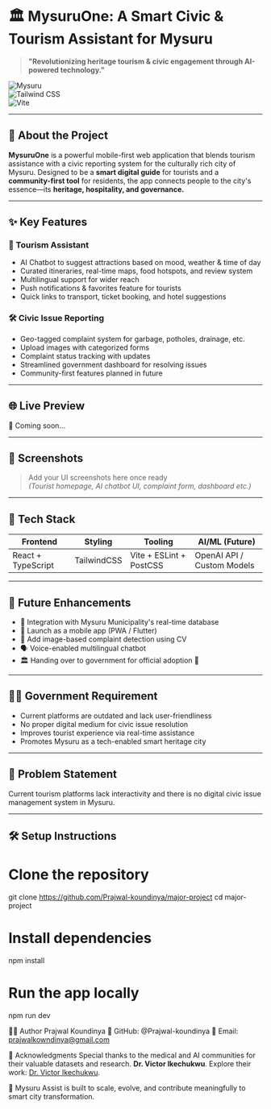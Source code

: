 # 🏛️ MysuruOne: A Smart Civic & Tourism Assistant for Mysuru

> **"Revolutionizing heritage tourism & civic engagement through AI-powered technology."**

![Mysuru](https://img.shields.io/badge/Built%20with-React%20%2B%20TypeScript-blue?style=flat-square)  
![Tailwind CSS](https://img.shields.io/badge/UI-TailwindCSS-green?style=flat-square)  
![Vite](https://img.shields.io/badge/Bundler-Vite-purple?style=flat-square)

---

## 📱 About the Project

**MysuruOne** is a powerful mobile-first web application that blends tourism assistance with a civic reporting system for the culturally rich city of Mysuru. Designed to be a **smart digital guide** for tourists and a **community-first tool** for residents, the app connects people to the city's essence—its **heritage, hospitality, and governance.**

---

## ✨ Key Features

### 🧭 Tourism Assistant
- AI Chatbot to suggest attractions based on mood, weather & time of day
- Curated itineraries, real-time maps, food hotspots, and review system
- Multilingual support for wider reach
- Push notifications & favorites feature for tourists
- Quick links to transport, ticket booking, and hotel suggestions

### 🛠️ Civic Issue Reporting
- Geo-tagged complaint system for garbage, potholes, drainage, etc.
- Upload images with categorized forms
- Complaint status tracking with updates
- Streamlined government dashboard for resolving issues
- Community-first features planned in future

---

## 🌐 Live Preview

🚧 Coming soon...

---

## 📸 Screenshots

> Add your UI screenshots here once ready  
> _(Tourist homepage, AI chatbot UI, complaint form, dashboard etc.)_

---

## 🧪 Tech Stack

| Frontend        | Styling         | Tooling         | AI/ML (Future)     |
|----------------|-----------------|------------------|--------------------|
| React + TypeScript | TailwindCSS       | Vite + ESLint + PostCSS | OpenAI API / Custom Models |

---

## 🔮 Future Enhancements

- 🔗 Integration with Mysuru Municipality's real-time database
- 📱 Launch as a mobile app (PWA / Flutter)
- 🧠 Add image-based complaint detection using CV
- 🗣 Voice-enabled multilingual chatbot
- 🏛 Handing over to government for official adoption 🚀

---

## 🧑‍💼 Government Requirement

- Current platforms are outdated and lack user-friendliness
- No proper digital medium for civic issue resolution
- Improves tourist experience via real-time assistance
- Promotes Mysuru as a tech-enabled smart heritage city

---

## 📜 Problem Statement

Current tourism platforms lack interactivity and there is no digital civic issue management system in Mysuru.

---

## 🛠️ Setup Instructions

# Clone the repository
git clone https://github.com/Prajwal-koundinya/major-project
cd major-project

# Install dependencies
npm install

# Run the app locally
npm run dev

👨‍💻 Author
Prajwal Koundinya
💼 GitHub: @Prajwal-koundinya
📧 Email: prajwalkowndinya@gmail.com

🤝 Acknowledgments
Special thanks to the medical and AI communities for their valuable datasets and research.
**Dr. Victor Ikechukwu**. Explore their work: [Dr. Victor Ikechukwu](https://github.com/Victor-Ikechukwu). 


🧭 Mysuru Assist is built to scale, evolve, and contribute meaningfully to smart city transformation.
